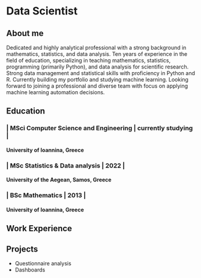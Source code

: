 # Data Scientist
## About me
Dedicated and highly analytical professional with a strong background in
mathematics, statistics, and data analysis. Ten years of experience in the
field of education, specializing in teaching mathematics, statistics,
programming (primarily Python), and data analysis for scientific research.
Strong data management and statistical skills with proficiency in Python and
R. Currently building my portfolio and studying machine learning. Looking
forward to joining a professional and diverse team with focus on applying
machine learning automation decisions.
## Education
### | MSci Computer Science and Engineering | currently studying |
#### University of Ioannina, Greece
### | MSc Statistics & Data analysis | 2022 |
#### University of the Aegean, Samos, Greece
### | BSc Mathematics | 2013 |
#### University of Ioannina, Greece
## Work Experience
## Projects
* Questionnaire analysis
* Dashboards
